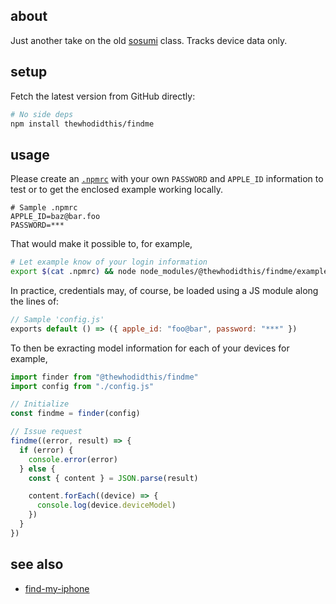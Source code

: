## about

Just another take on the old [sosumi](https://en.wikipedia.org/wiki/Sosumi) class. Tracks device data only.

## setup

Fetch the latest version from GitHub directly:

```sh
# No side deps
npm install thewhodidthis/findme
```

## usage

Please create an [`.npmrc`](https://docs.npmjs.com/files/npmrc#per-project-config-file) with your own `PASSWORD` and `APPLE_ID` information to test or to get the enclosed example working locally.

```npmrc
# Sample .npmrc
APPLE_ID=baz@bar.foo
PASSWORD=***
```

That would make it possible to, for example,

```sh
# Let example know of your login information
export $(cat .npmrc) && node node_modules/@thewhodidthis/findme/example.js
```

In practice, credentials may, of course, be loaded using a JS module along the lines of:

```js
// Sample 'config.js'
exports default () => ({ apple_id: "foo@bar", password: "***" })
```

To then be exracting model information for each of your devices for example,

```js
import finder from "@thewhodidthis/findme"
import config from "./config.js"

// Initialize
const findme = finder(config)

// Issue request
findme((error, result) => {
  if (error) {
    console.error(error)
  } else {
    const { content } = JSON.parse(result)

    content.forEach((device) => {
      console.log(device.deviceModel)
    })
  }
})
```

## see also

- [find-my-iphone](https://github.com/matt-kruse/find-my-iphone)
